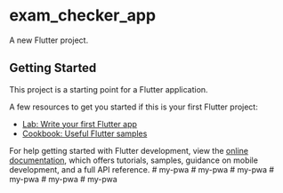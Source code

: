 # exam_checker_app

A new Flutter project.

## Getting Started

This project is a starting point for a Flutter application.

A few resources to get you started if this is your first Flutter project:

- [Lab: Write your first Flutter app](https://docs.flutter.dev/get-started/codelab)
- [Cookbook: Useful Flutter samples](https://docs.flutter.dev/cookbook)

For help getting started with Flutter development, view the
[online documentation](https://docs.flutter.dev/), which offers tutorials,
samples, guidance on mobile development, and a full API reference.
#   m y - p w a  
 #   m y - p w a  
 #   m y - p w a  
 #   m y - p w a  
 #   m y - p w a  
 #   m y - p w a  
 